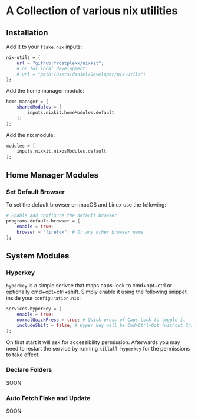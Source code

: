 # A Collection of various nix utilities


## Installation


Add it to your `flake.nix` inputs:
```nix
nix-utils = {
    url = "github:frostplexx/nixkit";
    # or for local development:
    # url = "path:/Users/daniel/Developer/nix-utils";
};
```
Add the home manager module:
```nix
home-manager = {
    sharedModules = [
        inputs.nixkit.homeModules.default
    ];
};
```
Add the nix module:
```nix
modules = [
    inputs.nixkit.nixosModules.default
];
```


## Home Manager Modules

### Set Default Browser

To set the default browser on macOS and Linux use the following:
```nix
# Enable and configure the default browser
programs.default-browser = {
    enable = true;
    browser = "firefox"; # Or any other browser name
};
```


## System Modules

### Hyperkey

`hyperkey` is a simple serivce that maps caps-lock to cmd+opt+ctrl or optionally cmd+opt+ctrl+shift.
Simply enable it using the following snippet inside your `configuration.nix`:
```nix
services.hyperkey = {
    enable = true;
    normalQuickPress = true; # Quick press of Caps Lock to toggle it
    includeShift = false; # Hyper key will be Cmd+Ctrl+Opt (without Shift)
};
```
On first start it will ask for accessibility permission. Afterwards you may need to restart the service by running `killall hyperkey` for the permissions to
take effect.


### Declare Folders

SOON

### Auto Fetch Flake and Update

SOON
